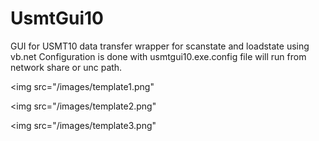# UsmtGui10
GUI for USMT10 data transfer
wrapper for scanstate and loadstate using vb.net
Configuration is done with usmtgui10.exe.config file
will run from network share or unc path.

<img src="/images/template1.png"

<img src="/images/template2.png"

<img src="/images/template3.png"
